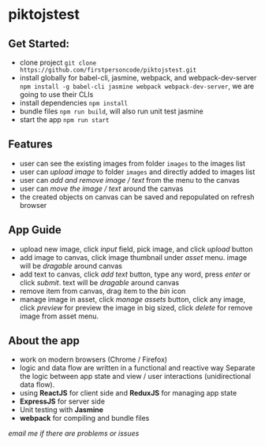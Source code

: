 # piktojstest

## Get Started:

- clone project `git clone https://github.com/firstpersoncode/piktojstest.git`
- install globally for babel-cli, jasmine, webpack, and webpack-dev-server `npm install -g babel-cli jasmine webpack webpack-dev-server`, we are going to use their CLIs
- install dependencies `npm install`
- bundle files `npm run build`, will also run unit test jasmine
- start the app `npm run start`

## Features

- user can see the existing images from folder `images` to the images list
- user can *upload image* to folder `images` and directly added to images list
- user can *add and remove image / text* from the menu to the canvas
- user can *move the image / text* around the canvas
- the created objects on canvas can be saved and repopulated on refresh browser

## App Guide

- upload new image, click *input* field, pick image, and click *upload* button
- add image to canvas, click image thumbnail under *asset* menu. image will be *dragable* around canvas
- add text to canvas, click *add text* button, type any word, press *enter* or click *submit*. text will be *dragable* around canvas
- remove item from canvas, drag item to the *bin* icon
- manage image in asset, click *manage assets* button, click any image, click *preview* for preview the image in big sized, click *delete* for remove image from asset menu.

## About the app

- work on modern browsers (Chrome / Firefox)
- logic and data flow are written in a functional and reactive way
    Separate the logic between app state and view / user interactions (unidirectional data flow).
- using **ReactJS** for client side and **ReduxJS** for managing app state
- **ExpressJS** for server side
- Unit testing with **Jasmine**
- **webpack** for compiling and bundle files


*email me if there are problems or issues*
